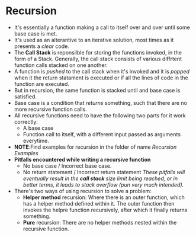 # Recursion

-   It's essentially a function making a call to itself over and over until some base case is met.
-   It's used as an alterantive to an iterative solution, most times as it presents a _clear_ code.
-   The **Call Stack** is reponsilble for storing the functions invoked, in the form of a Stack. Generally, the call stack consists of various diffrtent function calls stacked on one another.
-   A function is _pushed_ to the call stack when it's invoked and it is _popped_ when it the return statament is executed or if all the lines of code in the function are executed.
-   But in recursion, the same function is stacked until and base case is satisfied.
-   Base case is a condition that _returns_ something, such that there are no more recursive function calls.
-   All recursive functions need to have the following two parts for it work correctly:
    -   A base case
    -   Function call to itself, with a different input passed as arguments everytime.
-   **NOTE**:Find examples for recursion in the folder of name _Recursion Examples_
-   **Pitfalls encountered while writing a recursive function**
    -   No base case / Incorrect base case.
    -   No return statement / Incorrect return statement
        _These pitfalls will eventually result in the **call stack** size limit being reached, or in better terms, it leads to stack overflow (pun very much intended)._
-   There's two ways of using recursion to solve a problem:
    -   **Helper method** recursion:
        Where there is an outer function, which has a helper method defined within it. The outer function then invokes the helpre function recursively, after which it finally returns something.
    -   **Pure** recursion:
        There are no helper methods nested within the recursive function.
